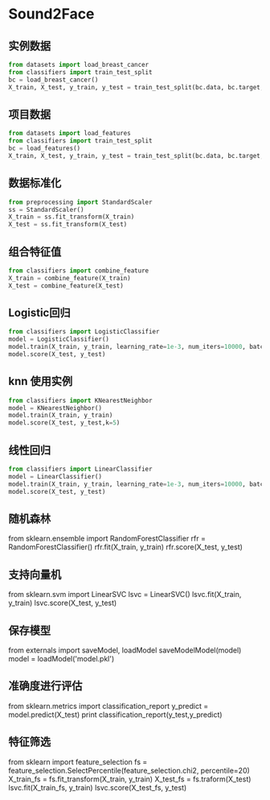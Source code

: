 # Sound2Face

## 实例数据
```python
from datasets import load_breast_cancer
from classifiers import train_test_split
bc = load_breast_cancer()
X_train, X_test, y_train, y_test = train_test_split(bc.data, bc.target, test_size=0.25)
```

## 项目数据
```python
from datasets import load_features
from classifiers import train_test_split
bc = load_features()
X_train, X_test, y_train, y_test = train_test_split(bc.data, bc.target, test_size=0.25)
```

## 数据标准化
```python
from preprocessing import StandardScaler
ss = StandardScaler()
X_train = ss.fit_transform(X_train)
X_test = ss.fit_transform(X_test)
```

## 组合特征值
```python
from classifiers import combine_feature
X_train = combine_feature(X_train)
X_test = combine_feature(X_test)
```

## Logistic回归
```python
from classifiers import LogisticClassifier
model = LogisticClassifier()
model.train(X_train, y_train, learning_rate=1e-3, num_iters=10000, batch_size=100)
model.score(X_test, y_test)
```

## knn 使用实例
```python
from classifiers import KNearestNeighbor
model = KNearestNeighbor()
model.train(X_train, y_train)
model.score(X_test, y_test,k=5)
```

## 线性回归
```python
from classifiers import LinearClassifier
model = LinearClassifier()
model.train(X_train, y_train, learning_rate=1e-3, num_iters=10000, batch_size=100)
model.score(X_test, y_test)
```
## 随机森林
from sklearn.ensemble import RandomForestClassifier
rfr = RandomForestClassifier()
rfr.fit(X_train, y_train)
rfr.score(X_test, y_test)

## 支持向量机
from sklearn.svm import LinearSVC
lsvc = LinearSVC()
lsvc.fit(X_train, y_train)
lsvc.score(X_test, y_test)

## 保存模型
from externals import saveModel, loadModel
saveModelModel(model)
model = loadModel('model.pkl')

## 准确度进行评估
from sklearn.metrics import classification_report
y_predict = model.predict(X_test)
print classification_report(y_test,y_predict)

## 特征筛选
from sklearn import feature_selection
fs = feature_selection.SelectPercentile(feature_selection.chi2, percentile=20)
X_train_fs = fs.fit_transform(X_train, y_train)
X_test_fs = fs.traform(X_test)
lsvc.fit(X_train_fs, y_train)
lsvc.score(X_test_fs, y_test)


